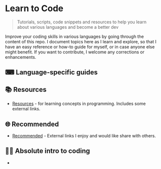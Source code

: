 # Learn to Code
> Tutorials, scripts, code snippets and resources to help you learn about various languages and become a better dev

Improve your coding skills in various languages by going through the content of this repo. I document topics here as I learn and explore, so that I have an easy reference or how-to guide for myself, or in case anyone else might benefit. If you want to contribute, I welcome any corrections or enhancements.

## ⌨ Language-specific guides



## 📚 Resources

- [Resources](/resources.md) - for learning concepts in programming. Includes some external links.

## 🌐 Recommended

- [Recommended](/recommended.md) - External links I enjoy and would like share with others.

## 👨‍🏫 Absolute intro to coding

- 
<!--stackedit_data:
eyJoaXN0b3J5IjpbMzc4OTg0MjE5LC02MTgzOTM1NTQsMTMxOD
I2MTU4NSwyODc3NTcxMTUsLTE5ODk0OTE0NjUsMTY4MTgxNjE3
M119
-->